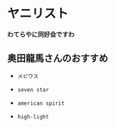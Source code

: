 # **ヤニリスト**

**わてらやに同好会ですわ**

## 奥田龍馬さんのおすすめ

- `メビウス`

- `seven star`

- `american spirit`

- `high-light`